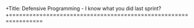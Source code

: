 +Title: Defensive Programming - I know what you did last sprint?
+================================================================
